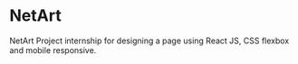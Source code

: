 # NetArt
NetArt Project internship for designing a page using React JS, CSS flexbox and mobile responsive.
